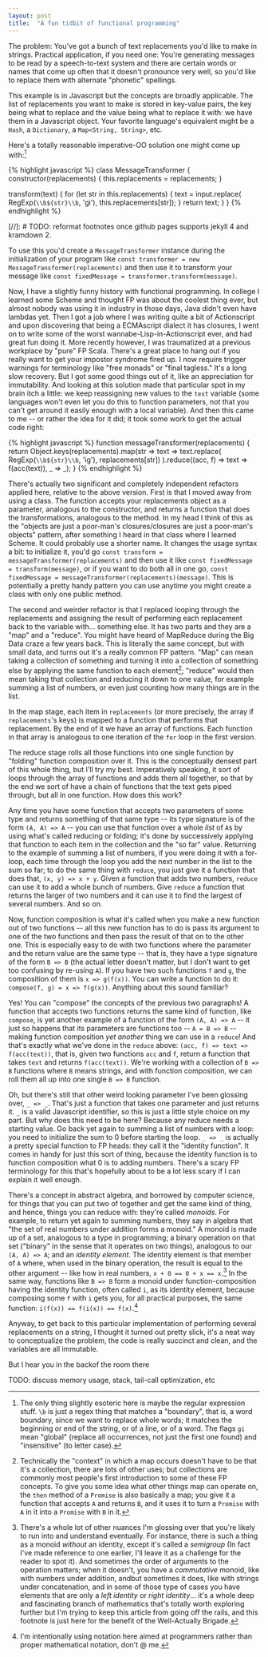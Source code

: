 ```yaml
---
layout: post
title:  "A fun tidbit of functional programming"
---
```


The problem: You've got a bunch of text replacements you'd like to make in
strings. Practical application, if you need one: You're generating messages to
be read by a speech-to-text system and there are certain words or names that
come up often that it doesn't pronounce very well, so you'd like to replace them
with alternate "phonetic" spellings.

This example is in Javascript but the concepts are broadly applicable. The list
of replacements you want to make is stored in key-value pairs, the key being
what to replace and the value being what to replace it with: we have them in a
Javascript object. Your favorite language's equivalent might be a `Hash`, a
`Dictionary`, a `Map<String, String>`, etc.

Here's a totally reasonable imperative-OO solution one might come up with:[^1]

{% highlight javascript %}
class MessageTransformer {
  constructor(replacements) {
    this.replacements = replacements;
  }

  transform(text) {
    for (let str in this.replacements) {
      text = input.replace(
        RegExp(`\\b${str}\\b`, 'gi'),
        this.replacements[str]);
    }
    return text;
  }
}
{% endhighlight %}


[//]: # TODO: reformat footnotes once github pages supports jekyll 4 and kramdown 2.
[^1]:  The only thing slightly esoteric here is maybe the regular expression stuff. `\b` is just a regex thing that matches a "boundary", that is, a word boundary, since we want to replace whole words; it matches the beginning or end of the string, or of a line, or of a word. The flags `gi` mean "global" (replace all occurrences, not just the first one found) and "insensitive" (to letter case).

To use this you'd create a `MessageTransformer` instance during the
initialization of your program like `const transformer = new
MessageTransformer(replacements)` and then use it to transform your message like
`const fixedMessage = transformer.transform(message)`.

Now, I have a slightly funny history with functional programming. In college I
learned some Scheme and thought FP was about the coolest thing ever, but almost
nobody was using it in industry in those days, Java didn't even have lambdas
yet. Then I got a job where I was writing quite a bit of Actionscript and upon
discovering that being a ECMAscript dialect it has closures, I went on to write
some of the worst wannabe-Lisp-in-Actionscript ever, and had great fun doing it.
More recently however, I was traumatized at a previous workplace by "pure" FP
Scala. There's a great place to hang out if you really want to get your impostor
syndrome fired up. I now require trigger warnings for terminology like "free
monads" or "final tagless." It's a long slow recovery. But I got some good
things out of it, like an appreciation for immutability. And looking at this
solution made that particular spot in my brain itch a little: we keep
reassigning new values to the `text` variable (some languages won't even let you
do this to function parameters, not that you can't get around it easily enough
with a local variable). And then this came to me -- or rather the idea for it
did; it took some work to get the actual code right:

{% highlight javascript %}
function messageTransformer(replacements) {
  return Object.keys(replacements).map(str =>
    text => text.replace(
      RegExp(`\\b${str}\\b`, 'ig'),
      replacements[str])
  ).reduce((acc, f) => text => f(acc(text)), _ => _);
}
{% endhighlight %}

There's actually two significant and completely independent refactors applied
here, relative to the above version. First is that I moved away from using a
class. The function accepts your replacements object as a parameter, analogous
to the constructor, and returns a function that does the transformations,
analogous to the method. In my head I think of this as the "objects are just a
poor-man's closures/closures are just a poor-man's objects" pattern, after
something I heard in that class where I learned Scheme. It could probably use a
shorter name. It changes the usage syntax a bit: to initialize it, you'd go
`const transform = messageTransformer(replacements)` and then use it like `const
fixedMessage = transform(message)`, or if you want to do both all in one go,
`const fixedMessage = messageTransformer(replacements)(message)`. This is
potentially a pretty handy pattern you can use anytime you might create a class
with only one public method.

The second and weirder refactor is that I replaced looping through the
replacements and assigning the result of performing each replacement back to the
variable with... something else. It has two parts and they are a "map" and a
"reduce". You might have heard of MapReduce during the Big Data craze a few
years back. This is literally the same concept, but with small data, and turns
out it's a really common FP pattern. "Map" can mean taking a collection of
something and turning it into a collection of something else by applying the
same function to each element[^2]; "reduce" would then mean taking that
collection and reducing it down to one value, for example summing a list of
numbers, or even just counting how many things are in the list.

[^2]: Technically the "context" in which a map occurs doesn't have to be that it's a collection, there are lots of other uses; but collections are commonly most people's first introduction to some of these FP concepts. To give you some idea what other things map can operate on, the `then` method of a `Promise` is also basically a map; you give it a function that accepts `A` and returns `B`, and it uses it to turn a `Promise` with `A` in it into a `Promise` with `B` in it.

In the map stage, each item in `replacements` (or more precisely, the array if
`replacements`'s keys) is mapped to a function that performs that replacement.
By the end of it we have an array of functions. Each function in that array is
analogous to one iteration of the `for` loop in the first version.

The reduce stage rolls all those functions into one single function by "folding"
function composition over it. This is the conceptually densest part of this
whole thing, but I'll try my best. Imperatively speaking, it sort of loops
through the array of functions and adds them all together, so that by the end we
sort of have a chain of functions that the text gets piped through, but all in
one function. How does this work?

Any time you have some function that accepts two parameters of some type and
returns something of that same type -- its type signature is of the form `(A, A)
=> A` -- you can use that function over a whole _list_ of `A`s by using what's
called reducing or folding; it's done by successively applying that function to
each item in the collection and the "so far" value. Returning to the example of
summing a list of numbers, if you were doing it with a for-loop, each time
through the loop you add the next number in the list to the sum so far; to do
the same thing with `reduce`, you just give it a function that does that, `(x,
y) => x + y`. Given a function that adds two numbers, `reduce` can use it to add
a whole bunch of numbers. Give `reduce` a function that returns the larger of
two numbers and it can use it to find the largest of several numbers. And so on.

Now, function composition is what it's called when you make a new function out
of two functions -- all this new function has to do is pass its argument to one
of the two functions and then pass the result of that on to the other one. This
is especially easy to do with two functions where the parameter and the return
value are the same type -- that is, they have a type signature of the form `B =>
B` (the actual letter doesn't matter, but I don't want to get too confusing by
re-using `A`). If you have two such functions `f` and `g`, the composition of
them is `x => g(f(x))`. You can write a function to do it: `compose(f, g) = x =>
f(g(x))`. Anything about this sound familiar?

Yes! You can "compose" the concepts of the previous two paragraphs! A function
that accepts two functions returns the same kind of function, like `compose`, is
yet another example of a function of the form `(A, A) => A` -- it just so
happens that its parameters are functions too -- `A = B => B` -- making function
composition _yet another_ thing we can use in a `reduce`! And that's exactly
what we've done in the `reduce` above: `(acc, f) => text => f(acc(text))`, that
is, given two functions `acc` and `f`, return a function that takes `text` and
returns `f(acc(text))`. We're working with a collection of `B => B` functions
where `B` means strings, and with function composition, we can roll them all up
into one single `B => B` function.

Oh, but there's still that other weird looking parameter I've been glossing
over, `_ => _`. That's just a function that takes one parameter and just returns
it. `_` is a valid Javascript identifier, so this is just a little style choice
on my part. But why does this need to be here? Because any reduce needs a
starting value. Go back yet again to summing a list of numbers with a loop: you
need to initialize the sum to 0 before starting the loop. `_ => _` is actually a
pretty special function to FP heads: they call it the "identity function". It
comes in handy for just this sort of thing, because the identity function is to
function composition what 0 is to adding numbers. There's a scary FP terminology
for this that's hopefully about to be a lot less scary if I can explain it well
enough.

There's a concept in abstract algebra, and borrowed by computer science, for
things that you can put two of together and get the same kind of thing, and
hence, things you can reduce with: they're called _monoids_. For example, to
return yet again to summing numbers, they say in algebra that "the set of real
numbers under addition forms a monoid." A monoid is made up of a set, analogous
to a type in programming; a binary operation on that set ("binary" in the sense
that it operates on two things), analogous to our `(A, A) => A`; and an
_identity element_. The identity element is that member of `A` where, when used
in the binary operation, the result is equal to the other argument -- like how
in real numbers, `x + 0 == 0 + x == x`.[^3] In the same way, functions like `B => B`
form a monoid under function-composition having the identity function, often
called `i`, as its identity element, because composing some `f` with `i` gets
you, for all practical purposes, the same function: `i(f(x)) == f(i(x)) ==
f(x)`.[^4]

[^3]: There's a whole lot of other nuances I'm glossing over that you're likely to run into and understand eventually. For instance, there is such a thing as a monoid _without_ an identity, except it's called a _semigroup_ (In fact I've made reference to one earlier, I'll leave it as a challenge for the reader to spot it). And sometimes the order of arguments to the operation matters; when it doesn't, you have a _commutative_ monoid, like with numbers under addition, andbut sometimes it does, like with strings under concatenation, and in some of those type of cases you have elements that are only a _left identity_ or _right identity_... it's a whole deep and fascinating branch of mathematics that's totally worth exploring further but I'm trying to keep this article from going off the rails, and this footnote is just here for the benefit of the Well-Actually Brigade.

[^4]: I'm intentionally using notation here aimed at programmers rather than proper mathematical notation, don't @ me.

Anyway, to get back to this particular implementation of performing several
replacements on a string, I thought it turned out pretty slick, it's a neat way
to conceptualize the problem, the code is really succinct and clean, and the
variables are all immutable.

But I hear you in the backof the room there

TODO: discuss memory usage, stack, tail-call optimization, etc
